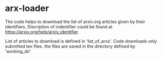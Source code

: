 # arx-loader
The code helps to download the list of arxiv.org  articles given by their identifiers.
Discription of indentifier could be found at https://arxiv.org/help/arxiv_identifier

List of articles to download is defined in 'list_of_arxs'.
Code downloads only submitted tex files. 
the files are saved in the directory defined by 'working_dir'


